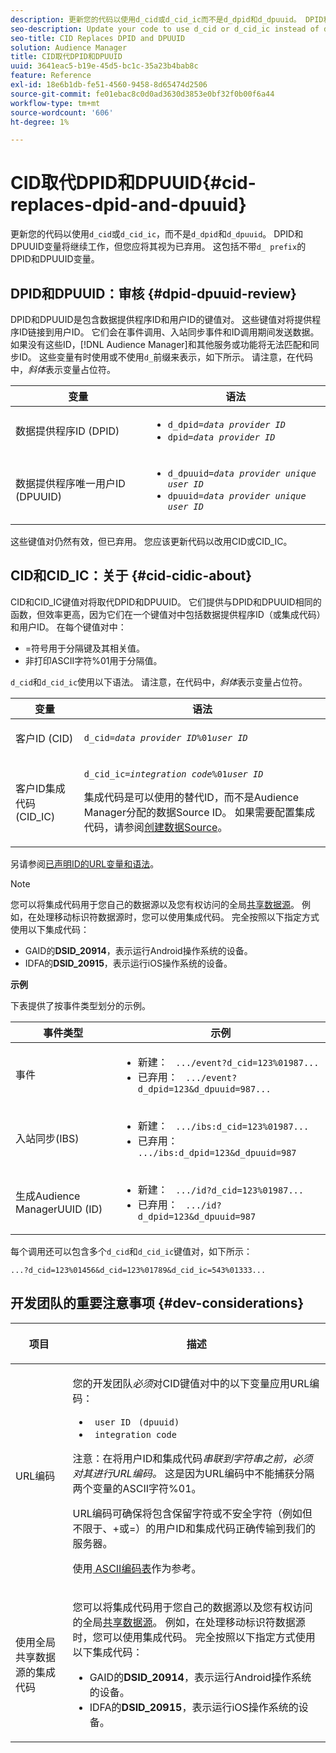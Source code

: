 ```yaml
---
description: 更新您的代码以使用d_cid或d_cid_ic而不是d_dpid和d_dpuuid。 DPID和DPUUID变量将继续工作，但您应将其视为已弃用。 这包括不带d_前缀的DPID和DPUUID变量。
seo-description: Update your code to use d_cid or d_cid_ic instead of d_dpid and d_dpuuid. The DPID and DPUUID variables will continue to work, but you should consider them deprecated. This includes DPID and DPUUID variants without the d_ prefix.
seo-title: CID Replaces DPID and DPUUID
solution: Audience Manager
title: CID取代DPID和DPUUID
uuid: 3641eac5-b19e-45d5-bc1c-35a23b4bab8c
feature: Reference
exl-id: 18e6b1db-fe51-4560-9458-8d65474d2506
source-git-commit: fe01ebac8c0d0ad3630d3853e0bf32f0b00f6a44
workflow-type: tm+mt
source-wordcount: '606'
ht-degree: 1%

---
```


# CID取代DPID和DPUUID{#cid-replaces-dpid-and-dpuuid}

更新您的代码以使用`d_cid`或`d_cid_ic`，而不是`d_dpid`和`d_dpuuid`。 DPID和DPUUID变量将继续工作，但您应将其视为已弃用。 这包括不带`d_ prefix`的DPID和DPUUID变量。

## DPID和DPUUID：审核 {#dpid-dpuuid-review}

DPID和DPUUID是包含数据提供程序ID和用户ID的键值对。 这些键值对将提供程序ID链接到用户ID。 它们会在事件调用、入站同步事件和ID调用期间发送数据。 如果没有这些ID，[!DNL Audience Manager]和其他服务或功能将无法匹配和同步ID。 这些变量有时使用或不使用`d_`前缀来表示，如下所示。 请注意，在代码中，*斜体*&#x200B;表示变量占位符。

<table id="table_932B4416AE1E44E4A1E98D779D3B1ED5"> 
 <thead> 
  <tr> 
   <th colname="col1" class="entry"> 变量 </th> 
   <th colname="col2" class="entry"> 语法 </th> 
  </tr> 
 </thead>
 <tbody> 
  <tr> 
   <td colname="col1"> <p>数据提供程序ID (DPID) </p> </td> 
   <td colname="col2"> 
    <ul id="ul_0567D39DCE784C20A81EC0845C7B1C6B"> 
     <li id="li_DDD8C18266314987A7C802918F4892A8"> <code>d_dpid=<i>data provider ID</i></code> </li> 
     <li id="li_80185558932E416698ABD71158303EA8"> <code>dpid=<i>data provider ID</i></code> </li> 
    </ul> </td> 
  </tr> 
  <tr> 
   <td colname="col1"> <p>数据提供程序唯一用户ID (DPUUID) </p> </td> 
   <td colname="col2"> 
    <ul id="ul_EA7F769523B142CE8FF5886E5CDFF2D9"> 
     <li id="li_C984E2FF0A83495880BB87C610FA3F79"> <code>d_dpuuid=<i>data provider unique user ID</i></code> </li> 
     <li id="li_DCFFAC995DCC49F489ACEFD97A06F877"> <code>dpuuid=<i>data provider unique user ID</i></code> </li> 
    </ul> </td> 
  </tr> 
 </tbody> 
</table>

这些键值对仍然有效，但已弃用。 您应该更新代码以改用CID或CID_IC。

## CID和CID_IC：关于 {#cid-cidic-about}

CID和CID_IC键值对将取代DPID和DPUUID。 它们提供与DPID和DPUUID相同的函数，但效率更高，因为它们在一个键值对中包括数据提供程序ID（或集成代码）和用户ID。 在每个键值对中：

* =符号用于分隔键及其相关值。
* 非打印ASCII字符%01用于分隔值。

`d_cid`和`d_cid_ic`使用以下语法。 请注意，在代码中，*斜体*&#x200B;表示变量占位符。

<table id="table_0C8A4F8FDBC84416B4EB476F67BCFA8E"> 
 <thead> 
  <tr> 
   <th colname="col1" class="entry"> 变量 </th> 
   <th colname="col2" class="entry"> 语法 </th> 
  </tr> 
 </thead>
 <tbody> 
  <tr> 
   <td colname="col1"> <p>客户ID (CID) </p> </td> 
   <td colname="col2"> <p> <code>d_cid=<i>data provider ID</i>%01<i>user ID</i></code> </p> </td> 
  </tr> 
  <tr> 
   <td colname="col1"> <p>客户ID集成代码(CID_IC) </p> </td> 
   <td colname="col2"> <p> <code>d_cid_ic=<i>integration code</i>%01<i>user ID</i></code> </p> <p> <span class="term">集成代码</span>是可以使用的替代ID，而不是<span class="keyword">Audience Manager</span>分配的数据Source ID。 如果需要配置集成代码，请参阅<a href="../features/manage-datasources.md#create-data-source">创建数据Source</a>。 </p> </td> 
  </tr> 
 </tbody> 
</table>

另请参阅[已声明ID的URL变量和语法](../features/declared-ids.md#variables-and-syntax)。

>[!NOTE]
>
>您可以将集成代码用于您自己的数据源以及您有权访问的全局[共享数据源](../features/datasources-list-and-settings.md#settings-menu-options)。 例如，在处理移动标识符数据源时，您可以使用集成代码。 完全按照以下指定方式使用以下集成代码：

* GAID的&#x200B;**DSID_20914**，表示运行Android操作系统的设备。
* IDFA的&#x200B;**DSID_20915**，表示运行iOS操作系统的设备。

**示例**

下表提供了按事件类型划分的示例。

<table id="table_097A58CCD6E64C4DB0652271A4F31AE8"> 
 <thead> 
  <tr> 
   <th colname="col1" class="entry"> 事件类型 </th> 
   <th colname="col2" class="entry"> 示例 </th> 
  </tr>
 </thead>
 <tbody> 
  <tr> 
   <td colname="col1"> <p>事件 </p> </td> 
   <td colname="col2"> 
    <ul id="ul_6EAB4188C6954512A28D1A8328794BCB"> 
     <li id="li_344AAEF1622343489E2AD6E2929CEA98">新建： <code> .../event?d_cid=123%01987...</code> </li> 
     <li id="li_B673C1BA5AD24C46AB8F8232EF89CE89">已弃用： <code> .../event?d_dpid=123&amp;d_dpuuid=987...</code> </li> 
    </ul> </td> 
  </tr> 
  <tr> 
   <td colname="col1"> <p>入站同步(IBS) </p> </td> 
   <td colname="col2"> 
    <ul id="ul_78270745CBC2469B8CA9EDB7032B8F92"> 
     <li id="li_8C4620A04504442185F013F74E6B0647">新建： <code> .../ibs:d_cid=123%01987...</code> </li> 
     <li id="li_2A8F761C76334C1BB097CF1A9D7E8429">已弃用： <code> .../ibs:d_dpid=123&amp;d_dpuuid=987</code> </li> 
    </ul> </td> 
  </tr> 
  <tr> 
   <td colname="col1"> <p>生成Audience ManagerUUID (ID) </p> </td> 
   <td colname="col2"> 
    <ul id="ul_EAA764DCFF7244F69ABF67ACEE13E579"> 
     <li id="li_18467A531FAF454A881CBD157BBFD6D2">新建： <code> .../id?d_cid=123%01987...</code> </li> 
     <li id="li_433C33F7BC284362AC7CC3C9DC0BF471">已弃用： <code> .../id?d_dpid=123&amp;d_dpuuid=987</code> </li> 
    </ul> </td> 
  </tr> 
 </tbody> 
</table>

每个调用还可以包含多个`d_cid`和`d_cid_ic`键值对，如下所示：

```
...?d_cid=123%01456&d_cid=123%01789&d_cid_ic=543%01333...
```

## 开发团队的重要注意事项 {#dev-considerations}

<table id="table_5DD068FAE68A42CDB49B6C064706802A"> 
 <thead> 
  <tr> 
   <th colname="col1" class="entry"> <p>项目 </p> </th> 
   <th colname="col2" class="entry"> <p>描述 </p> </th> 
  </tr>
 </thead>
 <tbody> 
  <tr> 
   <td colname="col1"> <p>URL编码 </p> </td> 
   <td colname="col2"> <p>您的开发团队<i>必须</i>对CID键值对中的以下变量应用URL编码： </p> <p> 
     <ul id="ul_66DCB63C60914057B2BE21F49D9A36CA"> 
      <li id="li_6D82B4DB40BB4BB0B8FAF5841577FAAC"><code> user ID</code> <code> (dpuuid)</code> </li> 
      <li id="li_D2F94B07B0D84B09A5CDFA48518DDD62"><code> integration code</code> </li> 
     </ul> </p> <p> <p>注意：在将用户ID和集成代码<i>串联到字符串之前，必须对其进行URL编码。 </i>这是因为URL编码中不能捕获分隔两个变量的ASCII字符%01。 </p> </p> <p>URL编码可确保将包含保留字符或不安全字符（例如但不限于、+或=）的用户ID和集成代码正确传输到我们的服务器。 </p> <p>使用<a href="https://www.w3schools.com/tags/ref_urlencode.asp" format="https" scope="external"> ASCII编码表</a>作为参考。 </p> </td> 
  </tr> 
  <tr> 
   <td colname="col1"> <p>使用全局共享数据源的集成代码 </p> </td> 
   <td colname="col2"> <p>您可以将集成代码用于您自己的数据源以及您有权访问的全局<a href="../features/datasources-list-and-settings.md#settings-menu-options">共享数据源</a>。 例如，在处理移动标识符数据源时，您可以使用集成代码。 完全按照以下指定方式使用以下集成代码： </p> <p> 
     <ul id="ul_B306EE96A3BD4CE982E113D5E23826CF"> 
      <li id="li_3340C7AFA9AB4105A2CCF3E476EC7552"> GAID的<b>DSID_20914</b>，表示运行Android操作系统的设备。 </li> 
      <li id="li_779D9F08021043FCB233A0ABF5160C76"> IDFA的<b>DSID_20915</b>，表示运行iOS操作系统的设备。 </li> 
     </ul> </p> </td> 
  </tr> 
 </tbody> 
</table>
